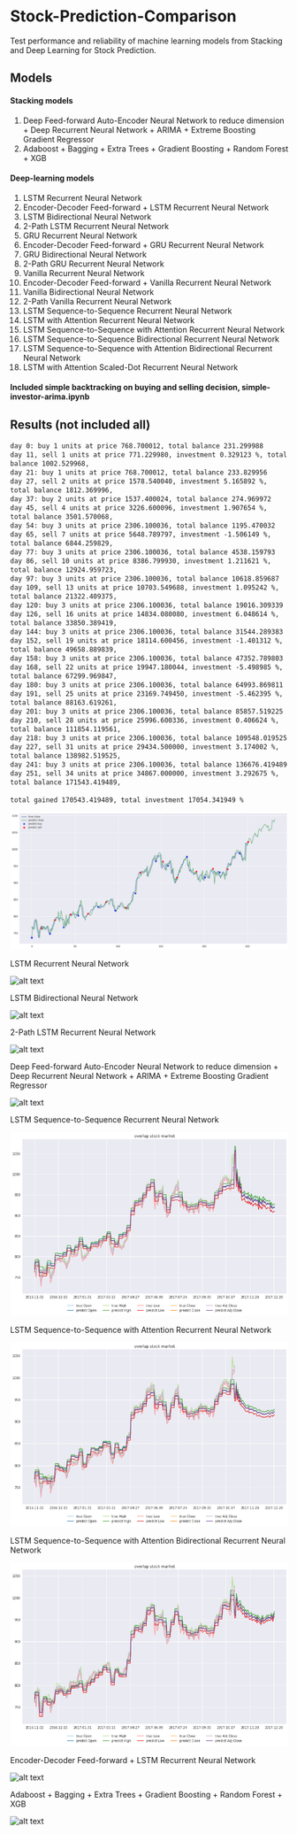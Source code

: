 # Stock-Prediction-Comparison
Test performance and reliability of machine learning models from Stacking and Deep Learning for Stock Prediction.

## Models

#### Stacking models
  1. Deep Feed-forward Auto-Encoder Neural Network to reduce dimension + Deep Recurrent Neural Network + ARIMA + Extreme Boosting Gradient Regressor
  2. Adaboost + Bagging + Extra Trees + Gradient Boosting + Random Forest + XGB

#### Deep-learning models
 1. LSTM Recurrent Neural Network
 2. Encoder-Decoder Feed-forward + LSTM Recurrent Neural Network
 3. LSTM Bidirectional Neural Network
 4. 2-Path LSTM Recurrent Neural Network
 5. GRU Recurrent Neural Network
 6. Encoder-Decoder Feed-forward + GRU Recurrent Neural Network
 7. GRU Bidirectional Neural Network
 8. 2-Path GRU Recurrent Neural Network
 9. Vanilla Recurrent Neural Network
 10. Encoder-Decoder Feed-forward + Vanilla Recurrent Neural Network
 11. Vanilla Bidirectional Neural Network
 12. 2-Path Vanilla Recurrent Neural Network
 13. LSTM Sequence-to-Sequence Recurrent Neural Network
 14. LSTM with Attention Recurrent Neural Network
 15. LSTM Sequence-to-Sequence with Attention Recurrent Neural Network
 16. LSTM Sequence-to-Sequence Bidirectional Recurrent Neural Network
 17. LSTM Sequence-to-Sequence with Attention Bidirectional Recurrent Neural Network
 18. LSTM with Attention Scaled-Dot Recurrent Neural Network

#### Included simple backtracking on buying and selling decision, simple-investor-arima.ipynb


## Results (not included all)

```text
day 0: buy 1 units at price 768.700012, total balance 231.299988
day 11, sell 1 units at price 771.229980, investment 0.329123 %, total balance 1002.529968,
day 21: buy 1 units at price 768.700012, total balance 233.829956
day 27, sell 2 units at price 1578.540040, investment 5.165892 %, total balance 1812.369996,
day 37: buy 2 units at price 1537.400024, total balance 274.969972
day 45, sell 4 units at price 3226.600096, investment 1.907654 %, total balance 3501.570068,
day 54: buy 3 units at price 2306.100036, total balance 1195.470032
day 65, sell 7 units at price 5648.789797, investment -1.506149 %, total balance 6844.259829,
day 77: buy 3 units at price 2306.100036, total balance 4538.159793
day 86, sell 10 units at price 8386.799930, investment 1.211621 %, total balance 12924.959723,
day 97: buy 3 units at price 2306.100036, total balance 10618.859687
day 109, sell 13 units at price 10703.549688, investment 1.095242 %, total balance 21322.409375,
day 120: buy 3 units at price 2306.100036, total balance 19016.309339
day 126, sell 16 units at price 14834.080080, investment 6.048614 %, total balance 33850.389419,
day 144: buy 3 units at price 2306.100036, total balance 31544.289383
day 152, sell 19 units at price 18114.600456, investment -1.401312 %, total balance 49658.889839,
day 158: buy 3 units at price 2306.100036, total balance 47352.789803
day 168, sell 22 units at price 19947.180044, investment -5.498985 %, total balance 67299.969847,
day 180: buy 3 units at price 2306.100036, total balance 64993.869811
day 191, sell 25 units at price 23169.749450, investment -5.462395 %, total balance 88163.619261,
day 201: buy 3 units at price 2306.100036, total balance 85857.519225
day 210, sell 28 units at price 25996.600336, investment 0.406624 %, total balance 111854.119561,
day 218: buy 3 units at price 2306.100036, total balance 109548.019525
day 227, sell 31 units at price 29434.500000, investment 3.174002 %, total balance 138982.519525,
day 241: buy 3 units at price 2306.100036, total balance 136676.419489
day 251, sell 34 units at price 34867.000000, investment 3.292675 %, total balance 171543.419489,

total gained 170543.419489, total investment 17054.341949 %
```
![alt text](output/arima-investing.png)

LSTM Recurrent Neural Network

![alt text](https://raw.githubusercontent.com/huseinzol05/Stock-Prediction-Comparison/master/output/rnn-only.png)

LSTM Bidirectional Neural Network

![alt text](https://raw.githubusercontent.com/huseinzol05/Stock-Prediction-Comparison/master/output/download%20(1).png)

2-Path LSTM Recurrent Neural Network

![alt text](https://raw.githubusercontent.com/huseinzol05/Stock-Prediction-Comparison/master/output/download.png)

Deep Feed-forward Auto-Encoder Neural Network to reduce dimension + Deep Recurrent Neural Network + ARIMA + Extreme Boosting Gradient Regressor

![alt text](https://raw.githubusercontent.com/huseinzol05/Stock-Prediction-Comparison/master/output/stack-xgb.png)

LSTM Sequence-to-Sequence Recurrent Neural Network

![alt text](output/lstm-seq2seq.png)

LSTM Sequence-to-Sequence with Attention Recurrent Neural Network

![alt text](output/lstm-seq2seq-attention.png)

LSTM Sequence-to-Sequence with Attention Bidirectional Recurrent Neural Network

![alt text](output/lstm-seq2seq-bidirectional-attention.png)

Encoder-Decoder Feed-forward + LSTM Recurrent Neural Network

![alt text](https://raw.githubusercontent.com/huseinzol05/Stock-Prediction-Comparison/master/output/encoder-rnn.png)

Adaboost + Bagging + Extra Trees + Gradient Boosting + Random Forest + XGB

![alt text](https://raw.githubusercontent.com/huseinzol05/Stock-Prediction-Comparison/master/output/stack-ensemble.png)
